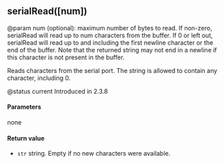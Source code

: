 <!-- This file was generated by the script. Do not edit it, any changes will be lost! -->

## serialRead([num])
@param num (optional): maximum number of bytes to read.
                       If non-zero, serialRead will read up to num characters from the buffer.
                       If 0 or left out, serialRead will read up to and including the first newline character or the end of the buffer.
                       Note that the returned string may not end in a newline if this character is not present in the buffer.



Reads characters from the serial port. The string is allowed to contain any character, including 0.

@status current Introduced in 2.3.8


#### Parameters

none

#### Return value

* `str` string. Empty if no new characters were available.



